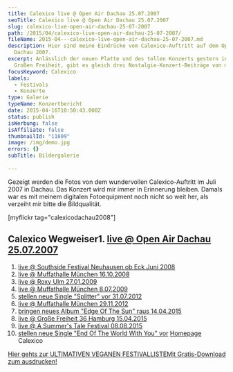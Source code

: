 ```yaml
---
title: Calexico live @ Open Air Dachau 25.07.2007
seoTitle: Calexico live @ Open Air Dachau 25.07.2007
slug: calexico-live-open-air-dachau-25-07-2007
path: /2015/04/calexico-live-open-air-dachau-25-07-2007/
fileName: 2015-04---calexico-live-open-air-dachau-25-07-2007.md
description: Hier sind meine Eindrücke vom Calexico-Auftritt auf dem Open Air in
  Dachau 2007.
excerpt: Anlässlich der neuen Platte und des tollen Konzerts gestern in der
  Großen Freiheit, gibt es gleich drei Nostalgie-Konzert-Beiträge von mir.
focusKeyword: Calexico
labels:
  - Festivals
  - Konzerte
type: Galerie
typeName: Konzertbericht
date: 2015-04-16T10:50:43.000Z
status: publish
isWerbung: false
isAffiliate: false
thumbnailId: "11809"
image: /img/demo.jpg
errors: {}
subTitle: Bildergalerie
  
---
```


Gezeigt werden die Fotos von dem wundervollen Calexico-Auftritt im Juli 2007 in
Dachau. Das Konzert wird mir immer in Erinnerung bleiben. Damals war es mit
meinem digitalen Fotoequipment noch nicht so weit her, als verzeiht mir bitte
die Bildqualität.

[myflickr tag="calexicodachau2008"]

## Calexico Wegweiser1. [live @ Open Air Dachau 25.07.2007](/2015/04/calexico-live-open-air-dachau-25-07-2007/)

1.  [live @ Southside Festival Neuhausen ob Eck Juni 2008](/2015/04/calexico-live-southside-festival-2008/)
1.  [live @ Muffathalle München 16.10.2008](/2015/04/calexico-live-muffathalle-muenchen-16-10-2008/)
1.  [live @ Roxy Ulm 27.01.2009](/2009/01/calexico-live-roxy-ulm/)
1.  [live @ Muffathalle München 8.07.2009](/2009/07/calexico-live-muffathalle-munchen/)
1.  [stellen neue Single "Splitter" vor 31.07.2012](/2012/07/calexico-stellen-neue-singe-splitter-vor/)
1.  [live @ Muffathalle München 29.11.2012](/2012/12/calexico-live-muffathalle-munchen-29-11-2012/)
1.  [bringen neues Album "Edge Of The Sun" raus 14.04.2015](/2015/04/calexico-edge-of-the-sun-ist-da/)
1.  [live @ Große Freiheit 36 Hamburg 15.04.2015](/2015/04/calexico-live-grosse-freiheit-36-15-04-2015/)
1.  [live @ A Summer's Tale Festival 08.08.2015](/2015/08/calexico-live-a-summers-tale-festival-2015/)
1.  [stellen neue Single "End Of The World With You" vor](/2017/10/calexico-the-thread-that-keeps-us/)
    [Homepage](http://www.casadecalexico.com) Calexico

[Hier gehts zur ULTIMATIVEN VEGANEN FESTIVALLISTEMit Gratis-Download zum ausdrucken!](/2015/03/die-ultimative-vegane-festivalliste)

  